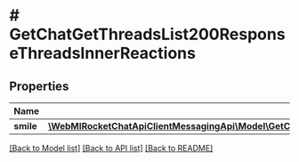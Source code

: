 # # GetChatGetThreadsList200ResponseThreadsInnerReactions

## Properties

Name | Type | Description | Notes
------------ | ------------- | ------------- | -------------
**smile** | [**\WebMIRocketChatApiClientMessagingApi\Model\GetChatGetThreadsList200ResponseThreadsInnerReactionsSmile**](GetChatGetThreadsList200ResponseThreadsInnerReactionsSmile.md) |  | [optional]

[[Back to Model list]](../../README.md#models) [[Back to API list]](../../README.md#endpoints) [[Back to README]](../../README.md)
